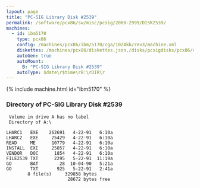 ```yaml
---
layout: page
title: "PC-SIG Library Disk #2539"
permalink: /software/pcx86/sw/misc/pcsig/2000-2999/DISK2539/
machines:
  - id: ibm5170
    type: pcx86
    config: /machines/pcx86/ibm/5170/cga/1024kb/rev3/machine.xml
    diskettes: /machines/pcx86/diskettes.json,/disks/pcsigdisks/pcx86/diskettes.json
    autoGen: true
    autoMount:
      B: "PC-SIG Library Disk #2539"
    autoType: $date\r$time\rB:\rDIR\r
---
```


{% include machine.html id="ibm5170" %}

### Directory of PC-SIG Library Disk #2539

     Volume in drive A has no label
     Directory of A:\

    LHARC1   EXE    262691   4-22-91   6:10a
    LHARC2   EXE     25429   4-22-91   6:10a
    READ     ME      10779   4-22-91   6:10a
    INSTALL  EXE     25857   4-22-91   6:10a
    VENDOR   DOC      1854   4-22-91   6:10a
    FILE2539 TXT      2295   5-22-91  11:19a
    GO       BAT        28  10-04-90   5:21a
    GO       TXT       925   5-22-91   2:41a
            8 file(s)     329858 bytes
                           28672 bytes free
